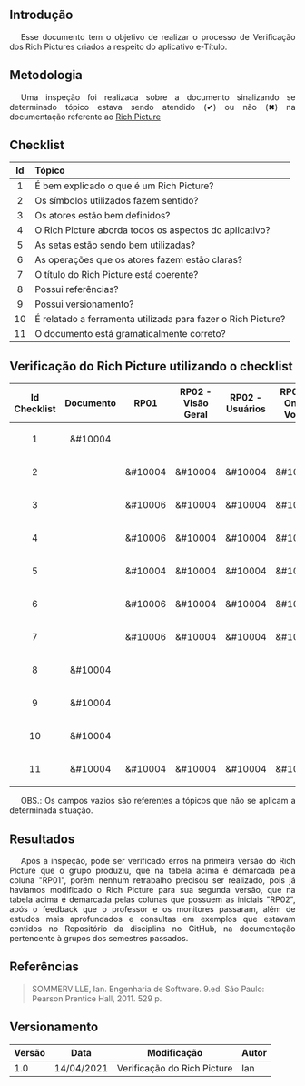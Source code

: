 ## Introdução

<p style="text-indent: 20px; text-align: justify">
Esse documento tem o objetivo de realizar o processo de Verificação dos Rich Pictures criados a respeito do aplicativo e-Título. 
</p>


## Metodologia

<p style="text-indent: 20px; text-align: justify">
Uma inspeção foi realizada sobre a documento sinalizando se determinado tópico estava sendo atendido (&#10004) ou não (&#10006) na documentação referente ao <a href="../../../pre_rastreabilidade/rich_pictures">Rich Picture</a>
</p>

## Checklist

|Id|Tópico|
|:--:|:--|
|1|É bem explicado o que é um Rich Picture?|
|2|Os símbolos utilizados fazem sentido?|
|3|Os atores estão bem definidos?|
|4|O Rich Picture aborda todos os aspectos do aplicativo?|
|5|As setas estão sendo bem utilizadas?|
|6|As operações que os atores fazem estão claras?|
|7|O título do Rich Picture está coerente?|
|8|Possui referências?|
|9|Possui versionamento?|
|10|É relatado a ferramenta utilizada para fazer o Rich Picture?|
|11|O documento está gramaticalmente correto?|


## Verificação do Rich Picture utilizando o checklist

|Id Checklist|Documento|RP01|RP02 - Visão Geral|RP02 - Usuários|RP02 - Onde Votar|RP02 - Funções Adicionais|RP02 - Configurações|
|:--:|:--:|:--:|:--:|:--:|:--:|:--:|:--:|
|1|<p>&#10004</p>|||||||
|2||<p>&#10004</p>|<p>&#10004</p>|<p>&#10004</p>|<p>&#10004</p>|<p>&#10004</p>|<p>&#10004</p>|
|3||<p>&#10006</p>|<p>&#10004</p>|<p>&#10004</p>|<p>&#10004</p>|<p>&#10004</p>|<p>&#10004</p>|
|4||<p>&#10006</p>|<p>&#10004</p>|<p>&#10004</p>|<p>&#10004</p>|<p>&#10004</p>|<p>&#10004</p>|
|5||<p>&#10004</p>|<p>&#10004</p>|<p>&#10004</p>|<p>&#10004</p>|<p>&#10004</p>|<p>&#10004</p>|
|6||<p>&#10006</p>|<p>&#10004</p>|<p>&#10004</p>|<p>&#10004</p>|<p>&#10004</p>|<p>&#10004</p>|
|7||<p>&#10006</p>|<p>&#10004</p>|<p>&#10004</p>|<p>&#10004</p>|<p>&#10004</p>|<p>&#10004</p>|
|8|<p>&#10004</p>|||||||
|9|<p>&#10004</p>|||||||
|10|<p>&#10004</p>|||||||
|11|<p>&#10004</p>|<p>&#10004</p>|<p>&#10004</p>|<p>&#10004</p>|<p>&#10004</p>|<p>&#10004</p>|<p>&#10004</p>|

<p style="text-indent: 20px; text-align: justify">
<a>OBS.:</a> Os campos vazios são referentes a tópicos que não se aplicam a determinada situação.
</p>

## Resultados

<p style="text-indent: 20px; text-align: justify">
Após a inspeção, pode ser verificado erros na primeira versão do Rich Picture que o grupo produziu, que na tabela acima é demarcada pela coluna "RP01", porém nenhum retrabalho precisou ser realizado, pois já havíamos modificado o Rich Picture para sua segunda versão, que na tabela acima é demarcada pelas colunas que possuem as iniciais "RP02", após o feedback que o professor e os monitores passaram, além de estudos mais aprofundados e consultas em exemplos que estavam contidos no Repositório da disciplina no GitHub, na documentação pertencente à grupos dos semestres passados.
</p>

## Referências
> SOMMERVILLE, Ian. Engenharia de Software. 9.ed. São Paulo: Pearson Prentice Hall, 2011. 529 p.

## Versionamento
| Versão | Data | Modificação | Autor |
|--|--|--|--|
| 1.0 | 14/04/2021 | Verificação do Rich Picture | Ian |